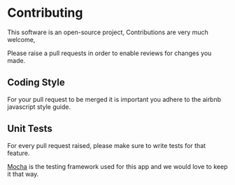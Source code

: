 # Contributing

This software is an open-source project, Contributions are very much welcome,

Please raise a pull requests in order to enable reviews for changes you made.

## Coding Style

For your pull request to be merged it is important you adhere to the airbnb javascript style guide.

## Unit Tests

For every pull request raised, please make sure to write tests for that feature.

[Mocha](mochajs.org) is the testing framework used for this app and we would love to keep it that way.
